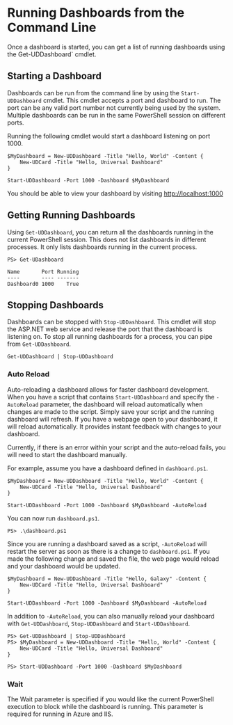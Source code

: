 # Running Dashboards from the Command Line

Once a dashboard is started, you can get a list of running dashboards using the Get-UDDashboard` cmdlet. 

## Starting a Dashboard

Dashboards can be run from the command line by using the `Start-UDDashboard` cmdlet. This cmdlet accepts a port and dashboard to run. The port can be any valid port number not currently being used by the system. Multiple dashboards can be run in the same PowerShell session on different ports. 

Running the following cmdlet would start a dashboard listening on port 1000.

```
$MyDashboard = New-UDDashboard -Title "Hello, World" -Content {
    New-UDCard -Title "Hello, Universal Dashboard" 
}

Start-UDDashboard -Port 1000 -Dashboard $MyDashboard
```

You should be able to view your dashboard by visiting [http://localhost:1000](http://localhost:1000)

## Getting Running Dashboards

Using `Get-UDDashboard`, you can return all the dashboards running in the current PowerShell session. This does not list dashboards in different processes. It only lists dashboards running in the current process. 

```
PS> Get-UDashboard

Name       Port Running
----       ---- -------
Dashboard0 1000    True

```

## Stopping Dashboards

Dashboards can be stopped with `Stop-UDDashboard`. This cmdlet will stop the ASP.NET web service and release the port that the dashboard is listening on. To stop all running dashboards for a process, you can pipe from `Get-UDDashboard`.

```
Get-UDDashboard | Stop-UDDashboard
```

### Auto Reload

Auto-reloading a dashboard allows for faster dashboard development. When you have a script that contains `Start-UDDashboard` and specify the `-AutoReload` parameter, the dashboard will reload automatically when changes are made to the script. Simply save your script and the running dashboard will refresh. If you have a webpage open to your dashboard, it will reload automatically. It provides instant feedback with changes to your dashboard.

Currently, if there is an error within your script and the auto-reload fails, you will need to start the dashboard manually.

For example, assume you have a dashboard defined in `dashboard.ps1`.

```
$MyDashboard = New-UDDashboard -Title "Hello, World" -Content {
    New-UDCard -Title "Hello, Universal Dashboard" 
}

Start-UDDashboard -Port 1000 -Dashboard $MyDashboard -AutoReload
```

You can now run `dashboard.ps1`.

```
PS> .\dashboard.ps1
```

Since you are running a dashboard saved as a script, `-AutoReload` will restart the server as soon as there is a change to `dashboard.ps1`. If you made the following change and saved the file, the web page would reload and your dashboard would be updated. 

```
$MyDashboard = New-UDDashboard -Title "Hello, Galaxy" -Content {
    New-UDCard -Title "Hello, Universal Dashboard" 
}

Start-UDDashboard -Port 1000 -Dashboard $MyDashboard -AutoReload
```

In addition to `-AutoReload`, you can also manually reload your dashboard with `Get-UDDashboard`, `Stop-UDDashboard` and `Start-UDDashboard`. 

```
PS> Get-UDDashboard | Stop-UDDashboard
PS> $MyDashboard = New-UDDashboard -Title "Hello, World" -Content {
    New-UDCard -Title "Hello, Universal Dashboard" 
}

PS> Start-UDDashboard -Port 1000 -Dashboard $MyDashboard

```

### Wait

The Wait parameter is specified if you would like the current PowerShell execution to block while the dashboard is running. This parameter is required for running in Azure and IIS.


